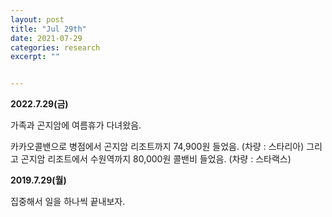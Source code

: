 ```yaml
---
layout: post
title: "Jul 29th" 
date: 2021-07-29
categories: research
excerpt: ""


---
```


**2022.7.29(금)**

가족과 곤지암에 여름휴가 다녀왔음.

카카오콜밴으로  병점에서  곤지암 리조트까지 74,900원 들었음. (차량 : 스타리아)
그리고 곤지암 리조트에서 수원역까지 80,000원 콜밴비 들었음. (차량 : 스타랙스)



**2019.7.29(월)** 

집중해서 일을 하나씩 끝내보자.